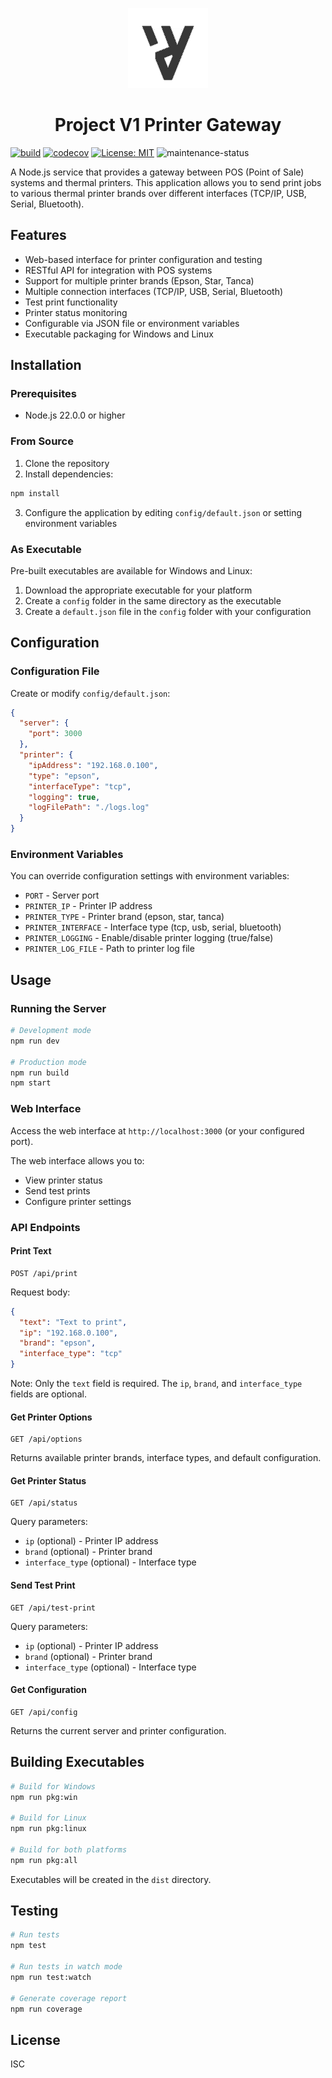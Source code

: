 <p align="center">
    <a href="https://github.com/Reterics/project_v1">
        <img src="./public/logo.png" alt="Project V1">
    </a>
</p>
<h1 align="center">Project V1 Printer Gateway</h1>

[![build](https://github.com/Reterics/pv1_printer_gateway/actions/workflows/npm-build-test.yml/badge.svg)](https://github.com/Reterics/pv1_printer_gateway/actions/workflows/npm-build-test.yml) [![codecov](https://codecov.io/github/Reterics/pv1_printer_gateway/graph/badge.svg?token=VA00FOSC8W)](https://codecov.io/github/Reterics/pv1_printer_gateway) [![License: MIT](https://img.shields.io/badge/License-MIT-yellow.svg)](https://opensource.org/licenses/MIT) ![maintenance-status](https://img.shields.io/badge/maintenance-actively--developed-brightgreen.svg)


A Node.js service that provides a gateway between POS (Point of Sale) systems and thermal printers. This application allows you to send print jobs to various thermal printer brands over different interfaces (TCP/IP, USB, Serial, Bluetooth).


## Features

- Web-based interface for printer configuration and testing
- RESTful API for integration with POS systems
- Support for multiple printer brands (Epson, Star, Tanca)
- Multiple connection interfaces (TCP/IP, USB, Serial, Bluetooth)
- Test print functionality
- Printer status monitoring
- Configurable via JSON file or environment variables
- Executable packaging for Windows and Linux

## Installation

### Prerequisites

- Node.js 22.0.0 or higher

### From Source

1. Clone the repository
2. Install dependencies:

```bash
npm install
```

3. Configure the application by editing `config/default.json` or setting environment variables

### As Executable

Pre-built executables are available for Windows and Linux:

1. Download the appropriate executable for your platform
2. Create a `config` folder in the same directory as the executable
3. Create a `default.json` file in the `config` folder with your configuration

## Configuration

### Configuration File

Create or modify `config/default.json`:

```json
{
  "server": {
    "port": 3000
  },
  "printer": {
    "ipAddress": "192.168.0.100",
    "type": "epson",
    "interfaceType": "tcp",
    "logging": true,
    "logFilePath": "./logs.log"
  }
}
```

### Environment Variables

You can override configuration settings with environment variables:

- `PORT` - Server port
- `PRINTER_IP` - Printer IP address
- `PRINTER_TYPE` - Printer brand (epson, star, tanca)
- `PRINTER_INTERFACE` - Interface type (tcp, usb, serial, bluetooth)
- `PRINTER_LOGGING` - Enable/disable printer logging (true/false)
- `PRINTER_LOG_FILE` - Path to printer log file

## Usage

### Running the Server

```bash
# Development mode
npm run dev

# Production mode
npm run build
npm start
```

### Web Interface

Access the web interface at `http://localhost:3000` (or your configured port).

The web interface allows you to:
- View printer status
- Send test prints
- Configure printer settings

### API Endpoints

#### Print Text

```
POST /api/print
```

Request body:
```json
{
  "text": "Text to print",
  "ip": "192.168.0.100",
  "brand": "epson",
  "interface_type": "tcp"
}
```

Note: Only the `text` field is required. The `ip`, `brand`, and `interface_type` fields are optional.

#### Get Printer Options

```
GET /api/options
```

Returns available printer brands, interface types, and default configuration.

#### Get Printer Status

```
GET /api/status
```

Query parameters:
- `ip` (optional) - Printer IP address
- `brand` (optional) - Printer brand
- `interface_type` (optional) - Interface type

#### Send Test Print

```
GET /api/test-print
```

Query parameters:
- `ip` (optional) - Printer IP address
- `brand` (optional) - Printer brand
- `interface_type` (optional) - Interface type

#### Get Configuration

```
GET /api/config
```

Returns the current server and printer configuration.

## Building Executables

```bash
# Build for Windows
npm run pkg:win

# Build for Linux
npm run pkg:linux

# Build for both platforms
npm run pkg:all
```

Executables will be created in the `dist` directory.

## Testing

```bash
# Run tests
npm test

# Run tests in watch mode
npm run test:watch

# Generate coverage report
npm run coverage
```

## License

ISC
